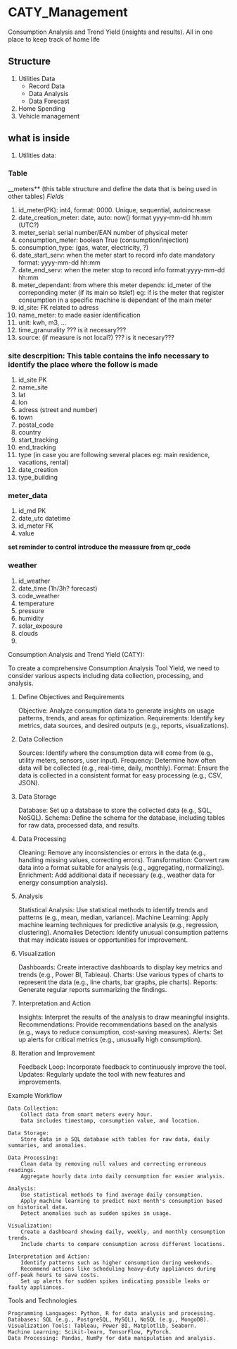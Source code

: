 # CATY_Management

Consumption Analysis and Trend Yield (insights and results).
All in one place to keep track of home life

## Structure

1. Utilities Data
   - Record Data
   - Data Analysis
   - Data Forecast
2. Home Spending
3. Vehicle management

## what is inside

1. Utilities data:

### **Table**

__meters** (this table structure and define the data that is being used in other tables)
_Fields_

1. id_meter(PK): int4, format: 0000. Unique, sequential, autoincrease
2. date_creation_meter: date, auto: now() format yyyy-mm-dd hh:mm (UTC?)
3. meter_serial: serial number/EAN number of physical meter
4. consumption_meter: boolean True (consumption/injection)
5. consumption_type: (gas, water, electricity, ?)
6. date_start_serv: when the meter start to record info date mandatory format: yyyy-mm-dd hh:mm
7. date_end_serv: when the meter stop to record info format:yyyy-mm-dd hh:mm
8. meter_dependant: from where this meter depends: id_meter of the correponding meter (if its main so itslef) eg: if is the meter that register consumption in a specific machine is dependant of the main meter
9. id_site: FK related to adress
10. name_meter: to made easier identification
11. unit: kwh, m3, ...
12. time_granurality ??? is it necesary???
13. source: (if measure is not local?) ??? is it necesary???

### **site** descrpition: This table contains the info necessary to identify the place where the follow is made

1. id_site PK
2. name_site
3. lat
4. lon
5. adress (street and number)
6. town
7. postal_code
8. country
9. start_tracking
10. end_tracking
11. type (in case you are following several places eg: main residence, vacations, rental)
12. date_creation
13. type_building

### **meter_data**

1. id_md PK
2. date_utc datetime
3. id_meter FK
4. value

**set reminder to control**
**introduce the meassure from qr_code**

### **weather**

1. id_weather
2. date_time (1h/3h? forecast)
3. code_weather
4. temperature
5. pressure
6. humidity
7. solar_exposure
8. clouds
9.

Consumption Analysis and Trend Yield (CATY):

To create a comprehensive Consumption Analysis Tool Yield, we need to consider various aspects including data collection, processing, and analysis.

1. Define Objectives and Requirements

    Objective: Analyze consumption data to generate insights on usage patterns, trends, and areas for optimization.
    Requirements: Identify key metrics, data sources, and desired outputs (e.g., reports, visualizations).

2. Data Collection

    Sources: Identify where the consumption data will come from (e.g., utility meters, sensors, user input).
    Frequency: Determine how often data will be collected (e.g., real-time, daily, monthly).
    Format: Ensure the data is collected in a consistent format for easy processing (e.g., CSV, JSON).

3. Data Storage

    Database: Set up a database to store the collected data (e.g., SQL, NoSQL).
    Schema: Define the schema for the database, including tables for raw data, processed data, and results.

4. Data Processing

    Cleaning: Remove any inconsistencies or errors in the data (e.g., handling missing values, correcting errors).
    Transformation: Convert raw data into a format suitable for analysis (e.g., aggregating, normalizing).
    Enrichment: Add additional data if necessary (e.g., weather data for energy consumption analysis).

5. Analysis

    Statistical Analysis: Use statistical methods to identify trends and patterns (e.g., mean, median, variance).
    Machine Learning: Apply machine learning techniques for predictive analysis (e.g., regression, clustering).
    Anomalies Detection: Identify unusual consumption patterns that may indicate issues or opportunities for improvement.

6. Visualization

    Dashboards: Create interactive dashboards to display key metrics and trends (e.g., Power BI, Tableau).
    Charts: Use various types of charts to represent the data (e.g., line charts, bar graphs, pie charts).
    Reports: Generate regular reports summarizing the findings.

7. Interpretation and Action

    Insights: Interpret the results of the analysis to draw meaningful insights.
    Recommendations: Provide recommendations based on the analysis (e.g., ways to reduce consumption, cost-saving measures).
    Alerts: Set up alerts for critical metrics (e.g., unusually high consumption).

8. Iteration and Improvement

    Feedback Loop: Incorporate feedback to continuously improve the tool.
    Updates: Regularly update the tool with new features and improvements.

Example Workflow

    Data Collection:
        Collect data from smart meters every hour.
        Data includes timestamp, consumption value, and location.

    Data Storage:
        Store data in a SQL database with tables for raw data, daily summaries, and anomalies.

    Data Processing:
        Clean data by removing null values and correcting erroneous readings.
        Aggregate hourly data into daily consumption for easier analysis.

    Analysis:
        Use statistical methods to find average daily consumption.
        Apply machine learning to predict next month's consumption based on historical data.
        Detect anomalies such as sudden spikes in usage.

    Visualization:
        Create a dashboard showing daily, weekly, and monthly consumption trends.
        Include charts to compare consumption across different locations.

    Interpretation and Action:
        Identify patterns such as higher consumption during weekends.
        Recommend actions like scheduling heavy-duty appliances during off-peak hours to save costs.
        Set up alerts for sudden spikes indicating possible leaks or faulty appliances.

Tools and Technologies

    Programming Languages: Python, R for data analysis and processing.
    Databases: SQL (e.g., PostgreSQL, MySQL), NoSQL (e.g., MongoDB).
    Visualization Tools: Tableau, Power BI, Matplotlib, Seaborn.
    Machine Learning: Scikit-learn, TensorFlow, PyTorch.
    Data Processing: Pandas, NumPy for data manipulation and analysis.
